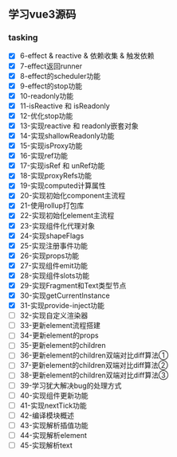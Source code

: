 #

## 学习vue3源码

### tasking

- [x] 6-effect & reactive & 依赖收集 & 触发依赖
- [x] 7-effect返回runner
- [x] 8-effect的scheduler功能
- [x] 9-effect的stop功能
- [x] 10-readonly功能
- [x] 11-isReactive 和 isReadonly
- [x] 12-优化stop功能
- [x] 13-实现reactive 和 readonly嵌套对象
- [x] 14-实现shallowReadonly功能
- [x] 15-实现isProxy功能
- [x] 16-实现ref功能
- [x] 17-实现isRef 和 unRef功能
- [x] 18-实现proxyRefs功能
- [x] 19-实现computed计算属性
- [x] 20-实现初始化component主流程
- [x] 21-使用rollup打包库
- [x] 22-实现初始化element主流程
- [x] 23-实现组件化代理对象
- [x] 24-实现shapeFlags
- [x] 25-实现注册事件功能
- [x] 26-实现props功能
- [x] 27-实现组件emit功能
- [x] 28-实现组件slots功能
- [x] 29-实现Fragment和Text类型节点
- [x] 30-实现getCurrentInstance
- [x] 31-实现provide-inject功能
- [ ] 32-实现自定义渲染器
- [ ] 33-更新element流程搭建
- [ ] 34-更新element的props
- [ ] 35-更新element的children
- [ ] 36-更新element的children双端对比diff算法①
- [ ] 37-更新element的children双端对比diff算法②
- [ ] 38-更新element的children双端对比diff算法③
- [ ] 39-学习犹大解决bug的处理方式
- [ ] 40-实现组件更新功能
- [ ] 41-实现nextTick功能
- [ ] 42-编译模块概述
- [ ] 43-实现解析插值功能
- [ ] 44-实现解析element
- [ ] 45-实现解析text
